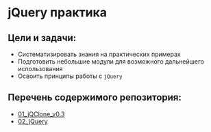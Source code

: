 # jQuery практика

Цели и задачи:
-
- Систематизировать знания на практических примерах
- Подготовить небольшие модули для возможного дальнейшего использования
- Освоить принципы работы с `jQuery`


Перечень содержимого репозитория:
-
* [01_jQClone_v0.3](https://github.com/SetMiller/jQuery-features/tree/master/features/01_jQClone_v0.3)
* [02_jQuery](https://github.com/SetMiller/jQuery-features/tree/master/features/02_jQuery)